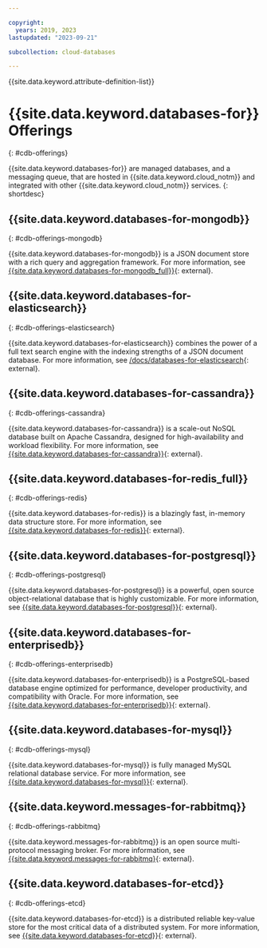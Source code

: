 ```yaml
---

copyright:
  years: 2019, 2023
lastupdated: "2023-09-21"

subcollection: cloud-databases

---
```


{{site.data.keyword.attribute-definition-list}}

# {{site.data.keyword.databases-for}} Offerings
{: #cdb-offerings}

{{site.data.keyword.databases-for}} are managed databases, and a messaging queue, that are hosted in {{site.data.keyword.cloud_notm}} and integrated with other {{site.data.keyword.cloud_notm}} services.
{: shortdesc}

## {{site.data.keyword.databases-for-mongodb}}
{: #cdb-offerings-mongodb}

{{site.data.keyword.databases-for-mongodb}} is a JSON document store with a rich query and aggregation framework. For more information, see [{{site.data.keyword.databases-for-mongodb_full}}](/docs/databases-for-mongodb){: external}.

## {{site.data.keyword.databases-for-elasticsearch}}
{: #cdb-offerings-elasticsearch}

{{site.data.keyword.databases-for-elasticsearch}} combines the power of a full text search engine with the indexing strengths of a JSON document database. For more information, see [/docs/databases-for-elasticsearch](/docs/databases-for-mongodb){: external}.

## {{site.data.keyword.databases-for-cassandra}}
{: #cdb-offerings-cassandra}

{{site.data.keyword.databases-for-cassandra}} is a scale-out NoSQL database built on Apache Cassandra, designed for high-availability and workload flexibility. For more information, see [{{site.data.keyword.databases-for-cassandra}}](/docs/databases-for-cassandra){: external}.

## {{site.data.keyword.databases-for-redis_full}}
{: #cdb-offerings-redis}

{{site.data.keyword.databases-for-redis}} is a blazingly fast, in-memory data structure store. For more information, see [{{site.data.keyword.databases-for-redis}}](/docs/databases-for-redis){: external}.

## {{site.data.keyword.databases-for-postgresql}}
{: #cdb-offerings-postgresql}

{{site.data.keyword.databases-for-postgresql}} is a powerful, open source object-relational database that is highly customizable. For more information, see [{{site.data.keyword.databases-for-postgresql}}](/docs/databases-for-postgresql){: external}.

## {{site.data.keyword.databases-for-enterprisedb}}
{: #cdb-offerings-enterprisedb}

{{site.data.keyword.databases-for-enterprisedb}} is a PostgreSQL-based database engine optimized for performance, developer productivity, and compatibility with Oracle. For more information, see [{{site.data.keyword.databases-for-enterprisedb}}](/docs/databases-for-enterprisedb){: external}.

## {{site.data.keyword.databases-for-mysql}}
{: #cdb-offerings-mysql}

{{site.data.keyword.databases-for-mysql}} is fully managed MySQL relational database service. For more information, see [{{site.data.keyword.databases-for-mysql}}](/docs/databases-for-mysql){: external}.

## {{site.data.keyword.messages-for-rabbitmq}}
{: #cdb-offerings-rabbitmq}

{{site.data.keyword.messages-for-rabbitmq}} is an open source multi-protocol messaging broker. For more information, see [{{site.data.keyword.messages-for-rabbitmq}](/docs/messages-for-rabbitmq){: external}.

## {{site.data.keyword.databases-for-etcd}}
{: #cdb-offerings-etcd}

{{site.data.keyword.databases-for-etcd}} is a distributed reliable key-value store for the most critical data of a distributed system. For more information, see [{{site.data.keyword.databases-for-etcd}}](/docs/databases-for-etcd){: external}.

